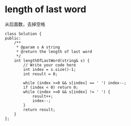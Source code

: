 # length of last word

从后面数，去掉空格

    class Solution {
    public:
        /**
         * @param s A string
         * @return the length of last word
         */
        int lengthOfLastWord(string& s) {
            // Write your code here
            int index = s.size()-1;
            int result = 0;

            while (index >=0 && s[index] == ' ') index--;
            if (index < 0) return 0;
            while (index >=0 && s[index] != ' ') {
                result++;
                index--;
            }
            return result;
        }
    };
